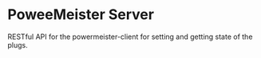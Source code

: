# PoweeMeister Server

RESTful API for the powermeister-client for setting and getting state of the plugs.
